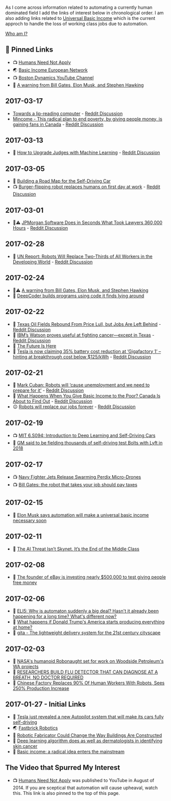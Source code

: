 As I come across information related to automating a currently human dominated field I add the links of interest below in chronological order. I am also adding links related to [Universal Basic Income](https://en.wikipedia.org/wiki/Basic_income) which is the current approch to handle the loss of working class jobs due to automation.

[Who am I?](https://github.com/grantcarthew)

## 📌 Pinned Links

*   📺 [Humans Need Not Apply](https://www.youtube.com/watch?v=7Pq-S557XQU)
*   🌏 [Basic Income European Network](http://basicincome.org/)
*   📺 [Boston Dynamics YouTube Channel](https://www.youtube.com/user/BostonDynamics)
*   📰 [A warning from Bill Gates, Elon Musk, and Stephen Hawking](https://medium.freecodecamp.com/bill-gates-and-elon-musk-just-warned-us-about-the-one-thing-politicians-are-too-scared-to-talk-8db9815fd398#.qfp6rcpux)

## 2017-03-17

*   [Towards a lip-reading computer]() - [Reddit Discussion](https://www.reddit.com/r/technology/comments/5zwsjs/scientists_at_oxford_say_theyve_invented_an/)
*   [Mincome - This radical plan to end poverty, by giving people money, is gaining fans in Canada](https://news.vice.com/story/a-radical-plan-to-end-poverty-is-gaining-momentum-in-canada) - [Reddit Discussion](https://www.reddit.com/r/BasicIncome/comments/5zvgvd/a_radical_plan_to_end_poverty_is_gaining_momentum/)

## 2017-03-13

*   📰 [How to Upgrade Judges with Machine Learning](https://www.technologyreview.com/s/603763/how-to-upgrade-judges-with-machine-learning/) - [Reddit Discussion](https://www.reddit.com/r/Futurology/comments/5ytdxx/ai_is_now_better_than_human_judges_at_predicting/)

## 2017-03-05

*   📰 [Building a Road Map for the Self-Driving Car](https://www.nytimes.com/2017/03/02/automobiles/wheels/self-driving-cars-gps-maps.html)
*   📺 [Burger-flipping robot replaces humans on first day at work](http://www.telegraph.co.uk/technology/2017/03/09/genius-burger-flipping-robot-replaces-humans-first-day-work/) - [Reddit Discussion](https://www.reddit.com/r/BasicIncome/comments/5yfxi7/burgerflipping_robot_replaces_humans_on_first_day/)

## 2017-03-01

*   📰⚠️️ [JPMorgan Software Does in Seconds What Took Lawyers 360,000 Hours](https://www.bloomberg.com/news/articles/2017-02-28/jpmorgan-marshals-an-army-of-developers-to-automate-high-finance) - [Reddit Discussion](https://www.reddit.com/r/BasicIncome/comments/5wpd3k/jpmorgan_software_does_in_seconds_what_took/)

## 2017-02-28

*   📰 [UN Report: Robots Will Replace Two-Thirds of All Workers in the Developing World](https://futurism.com/un-report-robots-will-replace-two-thirds-of-all-workers-in-the-developing-world/) - [Reddit Discussion](https://www.reddit.com/r/Futurology/comments/5weh65/un_report_robots_will_replace_twothirds_of_all/)

## 2017-02-24

*   📰⚠️️ [A warning from Bill Gates, Elon Musk, and Stephen Hawking](https://medium.freecodecamp.com/bill-gates-and-elon-musk-just-warned-us-about-the-one-thing-politicians-are-too-scared-to-talk-8db9815fd398#.qfp6rcpux)
*   📰 [DeepCoder builds programs using code it finds lying around](https://techcrunch.com/2017/02/23/deepcoder-builds-programs-using-code-it-finds-lying-around/)

## 2017-02-22

*   📰 [Texas Oil Fields Rebound From Price Lull, but Jobs Are Left Behind](https://www.nytimes.com/2017/02/19/business/energy-environment/oil-jobs-technology.html) - [Reddit Discussion](https://www.reddit.com/r/BasicIncome/comments/5vbgku/i_dont_see_a_future_says_oil_worker_replaced/)
*   📰 [IBM’s Watson proves useful at fighting cancer—except in Texas](https://arstechnica.com/science/2017/02/ibms-watson-proves-useful-at-fighting-cancer-except-in-texas/) - [Reddit Discussion](https://www.reddit.com/r/technology/comments/5vbpyj/ibms_watson_proves_useful_at_fighting/)
*   📰 [The Future Is Here](https://twitter.com/thejsj/status/834231962072018944/photo/1)
*   📰 [Tesla is now claiming 35% battery cost reduction at ‘Gigafactory 1’ – hinting at breakthrough cost below $125/kWh](https://electrek.co/2017/02/18/tesla-battery-cost-gigafactory-model-3/) - [Reddit Discussion](https://www.reddit.com/r/Futurology/comments/5v9mp5/tesla_is_now_claiming_35_battery_cost_reduction/)

## 2017-02-21

*   📰 [Mark Cuban: Robots will ‘cause unemployment and we need to prepare for it’](http://www.cnbc.com/2017/02/20/mark-cuban-robots-unemployment-and-we-need-to-prepare-for-it.html) - [Reddit Discussion](https://www.reddit.com/r/technology/comments/5v43s6/mark_cuban_robots_will_cause_unemployment_and_we/)
*   📰 [What Happens When You Give Basic Income to the Poor? Canada Is About to Find Out](http://bigthink.com/natalie-shoemaker/canada-testing-a-system-where-it-gives-its-poorest-citizens-1320-a-month) - [Reddit Discussion](https://www.reddit.com/r/BasicIncome/comments/5uz0ky/what_happens_when_you_give_basic_income_to_the/)
*   😉 [Robots will replace our jobs forever](http://i.imgur.com/K77ukhu.gif) - [Reddit Discussion](https://www.reddit.com/r/funny/comments/5v3y2h/robots_will_replace_our_jobs_forever/)

## 2017-02-19

*   📺 [MIT 6.S094: Introduction to Deep Learning and Self-Driving Cars](https://www.youtube.com/watch?v=1L0TKZQcUtA)
*   📰 [GM said to be fielding thousands of self-driving test Bolts with Lyft in 2018](https://techcrunch.com/2017/02/17/gm-said-to-be-fielding-thousands-of-self-driving-test-bolts-with-lyft-in-2018/)

## 2017-02-17

*   📺 [Navy Fighter Jets Release Swarming Perdix Micro-Drones](https://www.youtube.com/watch?v=0WNNanoUu2I)
*   📺 [Bill Gates: the robot that takes your job should pay taxes](https://www.youtube.com/watch?v=nccryZOcrUg)

## 2017-02-15

*   📰 [Elon Musk says automation will make a universal basic income necessary soon](https://news.fastcompany.com/elon-musk-says-automation-will-make-a-universal-basic-income-necessary-soon-4030576)

## 2017-02-11

*   📰 [The AI Threat Isn’t Skynet. It’s the End of the Middle Class](https://www.wired.com/2017/02/ai-threat-isnt-skynet-end-middle-class/)

## 2017-02-08

*   📰 [The founder of eBay is investing nearly $500,000 to test giving people free money](http://finance.yahoo.com/news/pierre-omidyar-of-ebay-is-investing-nearly-500000-to-test-universal-basic-income-165336410.html)

## 2017-02-06

*   📰 [ELI5: Why is automaton suddenly a big deal? Hasn't it already been happening for a long time? What's different now?](https://www.reddit.com/r/explainlikeimfive/comments/5s5gfd/eli5_why_is_automaton_suddenly_a_big_deal_hasnt/)
*   📰 [What happens if Donald Trump's America starts producing everything at home?](http://www.abc.net.au/news/2017-02-06/ian-verrender-analysis-donald-trumps-america-first/8242878)
*   📰 [gita - The lightweight delivery system for the 21st century cityscape](http://gita.piaggiofastforward.com/)

## 2017-02-03

*   📰 [NASA's humanoid Robonaught set for work on Woodside Petroleum's WA projects](http://www.abc.net.au/news/2017-02-02/humanoid-robot-used-in-woodside-petroleum-wa-oil-gas-projects/8236508)
*   📰 [RESEARCHERS BUILD FLU DETECTOR THAT CAN DIAGNOSE AT A BREATH, NO DOCTOR REQUIRED](http://www.digitaltrends.com/cool-tech/flu-breathalyzer/)
*   📰 [Chinese Factory Replaces 90% Of Human Workers With Robots, Sees 250% Production Increase](http://monetarywatch.com/2017/01/chinese-factory-replaces-90-human-workers-robots-sees-250-production-increase/)

## 2017-01-27 - Initial Links

*   📰 [Tesla just revealed a new Autopilot system that will make its cars fully self-driving](http://www.businessinsider.com.au/tesla-announces-new-autopilot-self-driving-2016-10)
*   🌏 [Fastbrick Robotics](http://fbr.com.au/)
*   📰 [Robotic Fabricator Could Change the Way Buildings Are Constructed](https://www.technologyreview.com/s/603429/robotic-fabricator-could-change-the-way-buildings-are-constructed/)
*   📰 [Deep learning algorithm does as well as dermatologists in identifying skin cancer](http://news.stanford.edu/2017/01/25/artificial-intelligence-used-identify-skin-cancer/)
*   📰 [Basic income: a radical idea enters the mainstream](http://apo.org.au/node/70793)

## The Video that Spurred My Interest

*   📺 [Humans Need Not Apply](https://www.youtube.com/watch?v=7Pq-S557XQU) was published to YouTube in August of 2014. If you are sceptical that automation will cause upheaval, watch this. This link is also pinned to the top of this page.
